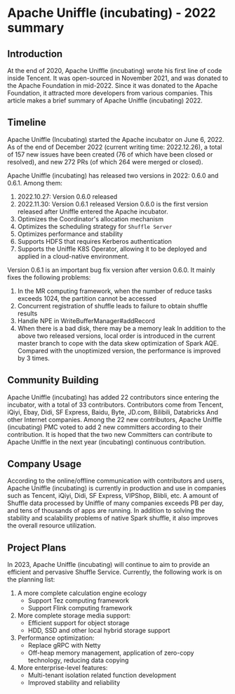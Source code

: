 <!--
  ~ Licensed to the Apache Software Foundation (ASF) under one or more
  ~ contributor license agreements.  See the NOTICE file distributed with
  ~ this work for additional information regarding copyright ownership.
  ~ The ASF licenses this file to You under the Apache License, Version 2.0
  ~ (the "License"); you may not use this file except in compliance with
  ~ the License.  You may obtain a copy of the License at
  ~
  ~    http://www.apache.org/licenses/LICENSE-2.0
  ~
  ~ Unless required by applicable law or agreed to in writing, software
  ~ distributed under the License is distributed on an "AS IS" BASIS,
  ~ WITHOUT WARRANTIES OR CONDITIONS OF ANY KIND, either express or implied.
  ~ See the License for the specific language governing permissions and
  ~ limitations under the License.
  -->
# Apache Uniffle (incubating) - 2022 summary
  
## Introduction

 At the end of 2020,  Apache Uniffle (incubating) wrote his first line of code inside Tencent. It was open-sourced in November 2021, and was donated to the Apache Foundation in mid-2022. Since it was donated to the Apache Foundation, it attracted more developers from various companies. This article makes a brief summary of Apache Uniffle (incubating) 2022.

## Timeline
Apache Uniffle (Incubating) started the Apache incubator on June 6, 2022. As of the end of December 2022 (current writing time: 2022.12.26), a total of 157 new issues have been created (76 of which have been closed or resolved), and new 272 PRs (of which 264 were merged or closed).

Apache Uniffle (incubating) has released two versions in 2022: 0.6.0 and 0.6.1. Among them:
1. 2022.10.27: Version 0.6.0 released
2. 2022.11.30: Version 0.6.1 released
Version 0.6.0 is the first version released after Uniffle entered the Apache incubator. 
1. Optimizes the Coordinator's allocation mechanism
2. Optimizes the scheduling strategy for `Shuffle Server`
3. Optimizes performance and stability
4. Supports HDFS that requires Kerberos authentication
5. Supports the Uniffle K8S Operator, allowing it to be deployed and applied in a cloud-native environment.

Version 0.6.1 is an important bug fix version after version 0.6.0. It mainly fixes the following problems:
1. In the MR computing framework, when the number of reduce tasks exceeds 1024, the partition cannot be accessed
2. Concurrent registration of shuffle leads to failure to obtain shuffle results
3. Handle NPE in WriteBufferManager#addRecord
4. When there is a bad disk, there may be a memory leak
In addition to the above two released versions, local order is introduced in the current master branch to cope with the data skew optimization of Spark AQE. Compared with the unoptimized version, the performance is improved by 3 times.

## Community Building
Apache Uniffle (incubating) has added 22 contributors since entering the incubator, with a total of 33 contributors. Contributors come from Tencent, iQiyi, Ebay, Didi, SF Express, Baidu, Byte, JD.com, Bilibili, Databricks And other Internet companies. Among the 22 new contributors, Apache Uniffle (incubating) PMC voted to add 2 new committers according to their contribution. It is hoped that the two new Committers can contribute to Apache Uniffle in the next year (incubating) continuous contribution.

## Company Usage
According to the online/offline communication with contributors and users, Apache Uniffle (incubating) is currently in production and use in companies such as Tencent, iQiyi, Didi, SF Express, VIPShop, Blibli, etc. A amount of Shuffle data processed by Uniffle of many companies exceeds PB per day, and tens of thousands of apps are running. In addition to solving the stability and scalability problems of native Spark shuffle, it also improves the overall resource utilization.

## Project Plans
In 2023, Apache Uniffle (incubating) will continue to aim to provide an efficient and pervasive Shuffle Service. Currently, the following work is on the planning list:
1. A more complete calculation engine ecology
   - Support Tez computing framework
   - Support Flink computing framework
2. More complete storage media support:
   - Efficient support for object storage
   - HDD, SSD and other local hybrid storage support
3. Performance optimization:
   - Replace gRPC with Netty
   - Off-heap memory management, application of zero-copy technology, reducing data copying
4. More enterprise-level features:
   - Multi-tenant isolation related function development
   - Improved stability and reliability
